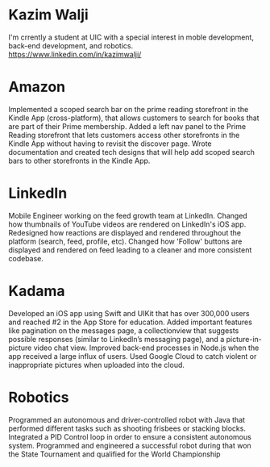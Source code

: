 # Kazim Walji

I'm crrently a student at UIC with a special interest in moble development, back-end development, and robotics. 
https://www.linkedin.com/in/kazimwalji/

# Amazon
Implemented a scoped search bar on the prime reading storefront in the Kindle App (cross-platform), that allows customers to search for books that are part of their Prime membership. Added a left nav panel to the Prime Reading storefront that lets customers access other storefronts in the Kindle App without having to revisit the discover page. Wrote documentation and created tech designs that will help add scoped search bars to other storefronts in the Kindle App.

# LinkedIn
Mobile Engineer working on the feed growth team at LinkedIn. Changed how thumbnails of YouTube videos are rendered on LinkedIn's iOS app. Redesigned how reactions are displayed and rendered throughout the platform (search, feed, profile, etc). Changed how 'Follow' buttons are displayed and rendered on feed leading to a cleaner and more consistent codebase.

# Kadama
Developed an iOS app using Swift and UIKit that has over 300,000 users and reached #2 in the App
Store for education. Added important features like pagination on the messages page, a collectionview that suggests
possible responses (similar to Linkedln’s messaging page), and a picture-in-picture video chat view. Improved back-end processes in Node.js when the app received a large influx of users. Used Google Cloud to catch violent or inappropriate pictures when uploaded into the cloud.

# Robotics
Programmed an autonomous and driver-controlled robot with Java that performed different tasks such as shooting frisbees or stacking blocks. Integrated a PID Control loop in order to ensure a consistent autonomous system. Programmed and engineered a successful robot during that won the State Tournament and qualified
for the World Championship
